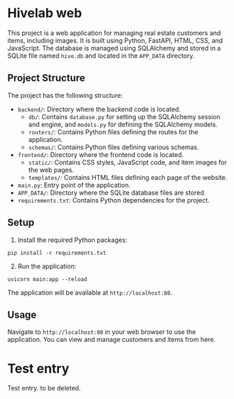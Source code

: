 # Hivelab web

This project is a web application for managing real estate customers and items, including images. It is built using Python, FastAPI, HTML, CSS, and JavaScript. The database is managed using SQLAlchemy and stored in a SQLite file named `hive.db` and located in the `APP_DATA` directory.

## Project Structure

The project has the following structure:

- `backend/`: Directory where the backend code is located.
    - `db/`: Contains `database.py` for setting up the SQLAlchemy session and engine, and `models.py` for defining the SQLAlchemy models.
    - `routers/`: Contains Python files defining the routes for the application.
    - `schemas/`: Contains Python files defining various schemas.
- `frontend/`: Directory where the frontend code is located.
    - `static/`: Contains CSS styles, JavaScript code, and item images for the web pages.
    - `templates/`: Contains HTML files defining each page of the website.
- `main.py`: Entry point of the application.
- `APP_DATA/`: Directory where the SQLite database files are stored.
- `requirements.txt`: Contains Python dependencies for the project.

## Setup

1. Install the required Python packages:

```
pip install -r requirements.txt
```

2. Run the application:

```
uvicorn main:app --reload
```

The application will be available at `http://localhost:80`.

## Usage

Navigate to `http://localhost:80` in your web browser to use the application. You can view and manage customers and items from here.

# Test entry
Test entry. to be deleted.